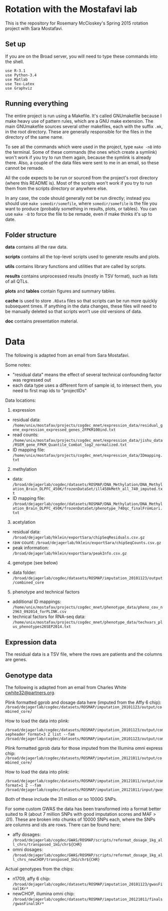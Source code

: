 Rotation with the Mostafavi lab
===============================

This is the repository for Rosemary McCloskey's Spring 2015 rotation project
with Sara Mostafavi.

Set up
------

If you are on the Broad server, you will need to type these commands into the
shell.

    use R-3.1
    use Python-3.4
    use Matlab
    use Tex-Latex
    use Graphviz

Running everything
------------------

The entire project is run using a Makefile. It's called GNUmakefile because I
make heavy use of pattern rules, which are a GNU make extension. The main
GNUmakefile sources several other makefiles, each with the suffix `.mk`, in the
root directory. These are generally responsible for the files in the directory
of the same name.

To see all the commands which were used in the project, type `make -nB` into
the terminal. Some of these commands (the ones which create a symlink) won't
work if you try to run them again, because the symlink is already there. Also,
a couple of the data files were sent to me in an email, so these cannot be
remade.

All the code expects to be run or sourced from the project's root directory
(where this README is). Most of the scripts won't work if you try to run them
from the scripts directory or anywhere else. 

In any case, the code should generally not be run directly; instead you should
use `make somedir/somefile`, where `somedir/somefile` is the file you want to
produce (probably something in results, plots, or tables). You can use `make
-B` to force the file to be remade, even if make thinks it's up to date.

Folder structure
----------------

__data__ contains all the raw data.

__scripts__ contains all the top-level scripts used to generate results and
plots.

__utils__ contains library functions and utilities that are called by scripts.

__results__ contains unprocessed results (mostly in TSV format), such as lists
of all QTLs.

__plots__ and __tables__ contain figures and summary tables.

__cache__ is used to store `.RData` files so that scripts can be run more
quickly subsequent times. If anything in the data changes, these files will
need to be manually deleted so that scripts won't use old versions of data.

__doc__ contains presentation material.

Data
====

The following is adapted from an email from Sara Mostafavi.

Some notes:

- "residual data" means the effect of several technical confounding factor was
  regressed out
- each data type uses a different form of sample id, to intersect them, you
  need to first map ids to "projectIDs"

Data locations:

1. expression
  - residual data: `/home/unix/mostafav/projects/cogdec_mnet/expression_data/residual_gene_expression_expressed_genes_2FPKM100ind.txt`
  - read counts: `/home/unix/mostafav/projects/cogdec_mnet/expression_data/jishu_data/RSEM_gene_FPKM_Quantile_Combat_log2_normalized.txt`
  - ID mapping file: `/home/unix/mostafav/projects/cogdec_mnet/expression_data/IDmapping.txt`
2. methylation
  - data: `/broad/dejagerlab/cogdec/datasets/ROSMAP/DNA_Methylation/DNA_Methylation_Brain_DLPFC_450K/frozenDataSet/ill450kMeth_all_740_imputed.txt`
  - ID mapping file: `/broad/dejagerlab/cogdec/datasets/ROSMAP/DNA_Methylation/DNA_Methylation_Brain_DLPFC_450K/frozenDataSet/phenotype_740qc_finalFromLori.txt`
3. acetylation
  - residual data: `/broad/dejagerlab/hklein/exportSara/chipSeqResiduals.csv.gz`
  - raw count: `/broad/dejagerlab/hklein/exportSara/chipSeqCounts.csv.gz`
  - peak information: `/broad/dejagerlab/hklein/exportSara/peakInfo.csv.gz`
4. genotype (see below)
  - data folder: `/broad/dejagerlab/cogdec/datasets/ROSMAP/imputation_20101123/output/combined_core`
5. phenotype and technical factors
  - additional ID mappings: `/home/unix/mostafav/projects/cogdec_mnet/phenotype_data/pheno_cov_n2963_092014_forPLINK.csv`
  - technical factors for RNA-seq data: `/home/unix/mostafav/projects/cogdec_mnet/phenotype_data/techvars_plus_phenotypes26SEP2014.txt`

Expression data
---------------

The residual data is a TSV file, where the rows are patients and the columns are genes. 

Genotype data
-------------

The following is adapted from an email from Charles White
<cwhite32@partners.org>.

Plink formatted gprob and dosage data here (imputed from the Affy 6 chip): `/broad/dejagerlab/cogdec/datasets/ROSMAP/imputation_20101123/output/combined_core/`

How to load the data into plink:
```
/broad/dejagerlab/cogdec/datasets/ROSMAP/imputation_20101123/output/combined_core/chr$i.list sepheader format=3 Z list --fam /broad/dejagerlab/cogdec/datasets/ROSMAP/imputation_20101123/output/combined_core/inputALL.fam
```

Plink formatted gprob data for those imputed from the Illumina omni express chip: `/broad/dejagerlab/cogdec/datasets/ROSMAP/imputation_20121011/output/combined_core/`

How to load the data into plink:
```
/broad/dejagerlab/cogdec/datasets/ROSMAP/imputation_20121011/output/combined_core/chr$i.dosage.1.gz format=1 Z --fam /broad/dejagerlab/cogdec/datasets/ROSMAP/imputation_20121011/input/gwasFinal1Kr_1_chr$i.fam
```

Both of these include the 31 million or so 1000G SNPs.

For some custom GWAS the data has been transformed into a format better suited
to R (about 7 million SNPs with good imputation scores and MAF > .01). These
are broken into chunks of 10000 SNPs each, where the SNPs are columns and ids
are rows. There can be found here:

- affy dosages: `/broad/dejagerlab/cogdec/GWAS/ROSMAP/scripts/reformat_dosage_1kg_all_chrs/transposed_1kG/chr${CHR}`
- omni dosages: `/broad/dejagerlab/cogdec/GWAS/ROSMAP/scripts/reformat_dosage_1kg_all_chrs_newCHOP/transposed_1kG/chr${CHR}`

Actual genotypes from the chips:

- n1709, affy 6 chip: `/broad/dejagerlab/cogdec/datasets/ROSMAP/imputation_20101123/gwasFinal1Kr*`
- newCHOP, illumina omni chip: `/broad/dejagerlab/cogdec/datasets/ROSMAP/imputation_20121011/finals/gwasFinal1Kr*`
